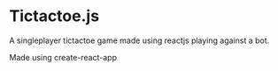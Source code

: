 # Tictactoe.js
A singleplayer tictactoe game made using reactjs playing against a bot.

Made using create-react-app
